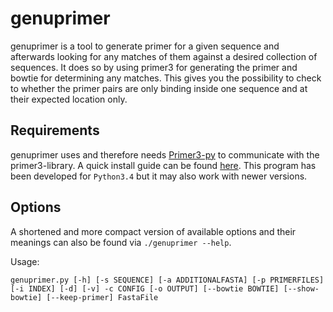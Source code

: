 # genuprimer

genuprimer is a tool to generate primer for a given sequence and afterwards looking for any matches of them against a desired
collection of sequences. It does so by using primer3 for generating the primer and bowtie for determining any matches.
This gives you the possibility to check to whether the primer pairs are only binding inside one sequence and at their
expected location only.

## Requirements

genuprimer uses and therefore needs [Primer3-py](https://libnano.github.io/primer3-py/index.html) to communicate with the 
primer3-library. A quick install guide can be found [here](https://libnano.github.io/primer3-py/quickstart.html#requirements).
This program has been developed for `Python3.4` but it may also work with newer versions.

## Options

A shortened and more compact version of available options and their meanings can also be found via `./genuprimer --help`.

Usage: 

`genuprimer.py [-h] [-s SEQUENCE] [-a ADDITIONALFASTA] [-p PRIMERFILES] [-i INDEX] [-d] [-v] -c CONFIG [-o OUTPUT]
                    [--bowtie BOWTIE] [--show-bowtie] [--keep-primer] FastaFile`
